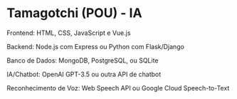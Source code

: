 # Tamagotchi (POU) - IA

Frontend: HTML, CSS, JavaScript e Vue.js

Backend: Node.js com Express ou Python com Flask/Django

Banco de Dados: MongoDB, PostgreSQL, ou SQLite

IA/Chatbot: OpenAI GPT-3.5 ou outra API de chatbot

Reconhecimento de Voz: Web Speech API ou Google Cloud Speech-to-Text
